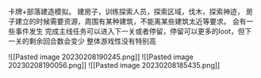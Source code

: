 卡牌+部落建造模拟。
建房子，训练探索人员，探索区域，伐木，探索神迹，
房子建立的时候需要资源，周围有某种建筑，不能离某些建筑太近等要求。
会有一些事件发生
完成主线任务可以进入下一关或者停留，停留可以更多的loot，但下一关的剩余回合数会变少
整体游戏性没有特别高

![[Pasted image 20230208190245.png]]
![[Pasted image 20230208190056.png]]
![[Pasted image 20230208185435.png]]